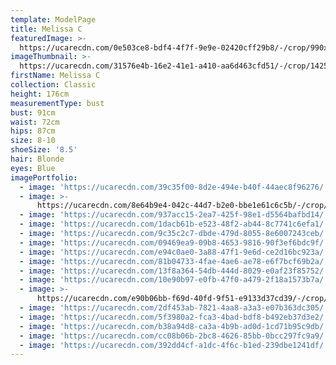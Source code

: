 ```yaml
---
template: ModelPage
title: Melissa C
featuredImage: >-
  https://ucarecdn.com/0e503ce8-bdf4-4f7f-9e9e-02420cff29b8/-/crop/990x483/0,114/-/preview/
imageThumbnail: >-
  https://ucarecdn.com/31576e4b-16e2-41e1-a410-aa6d463cfd51/-/crop/1425x2147/194,0/-/preview/
firstName: Melissa C
collection: Classic
height: 176cm
measurementType: bust
bust: 91cm
waist: 72cm
hips: 87cm
size: 8-10
shoeSize: '8.5'
hair: Blonde
eyes: Blue
imagePortfolio:
  - image: 'https://ucarecdn.com/39c35f00-8d2e-494e-b40f-44aec8f96276/'
  - image: >-
      https://ucarecdn.com/8e64b9e4-042c-44d7-b2e0-bbe1e61c6c5b/-/crop/573x766/58,179/-/preview/
  - image: 'https://ucarecdn.com/937acc15-2ea7-425f-98e1-d5564bafbd14/'
  - image: 'https://ucarecdn.com/1dacb61b-e523-48f2-ab44-8c7741c6efa1/'
  - image: 'https://ucarecdn.com/9c35c2c7-dbde-479d-8055-8e6007243ceb/'
  - image: 'https://ucarecdn.com/09469ea9-09b8-4653-9816-90f3ef6bdc9f/'
  - image: 'https://ucarecdn.com/e94c0ae0-3a88-47f1-9e6d-ce2d16bc923a/'
  - image: 'https://ucarecdn.com/81b04733-4fae-4ae6-ae78-e6f7bcf69b2a/'
  - image: 'https://ucarecdn.com/13f8a364-54db-444d-8029-e0af23f85752/'
  - image: 'https://ucarecdn.com/10e90b97-e0fb-47f0-a479-2f18a1573b7a/'
  - image: >-
      https://ucarecdn.com/e90b06bb-f69d-40fd-9f51-e9133d37cd39/-/crop/534x695/67,197/-/preview/
  - image: 'https://ucarecdn.com/2df453ab-7821-4aa8-a3a3-e07b363dc305/'
  - image: 'https://ucarecdn.com/5f3980a2-fca3-4bad-bdf8-b492eb37d3e2/'
  - image: 'https://ucarecdn.com/b38a94d8-ca3a-4b9b-ad0d-1cd71b95c9db/'
  - image: 'https://ucarecdn.com/cc08b06b-2bc8-4626-85bb-0bcc297fc9a9/'
  - image: 'https://ucarecdn.com/392dd4cf-a1dc-4f6c-b1ed-239dbe1241df/'
---
```


